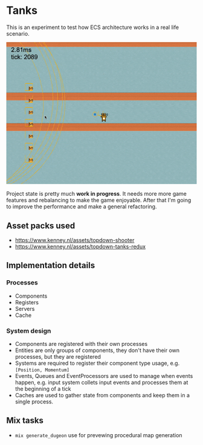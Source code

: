 # Tanks

This is an experiment to test how ECS architecture works in a real life scenario.

![Gameplay video](https://raw.githubusercontent.com/marcinbiegun/elixir-tanks/master/_docs/gameplay_20201116.gif)

Project state is pretty much **work in progress**. It needs more
more game features and rebalancing to make the game enjoyable. After that
I'm going to improve the performance and make a general refactoring.

## Asset packs used

- https://www.kenney.nl/assets/topdown-shooter
- https://www.kenney.nl/assets/topdown-tanks-redux

## Implementation details

### Processes

- Components
- Registers
- Servers
- Cache

### System design

- Components are registered with their own processes
- Entities are only groups of components, they don't have their own
  processes, but they are registered
- Systems are required to register their component type usage, e.g.
  `[Position, Momentum]`
- Events, Queues and EventProcessors are used to manage when events happen, e.g.
  input system collets input events and processes them at the beginning
  of a tick
- Caches are used to gather state from components and keep them in a
  single process.

## Mix tasks

- `mix generate_dugeon` use for prevewing procedural map generation

